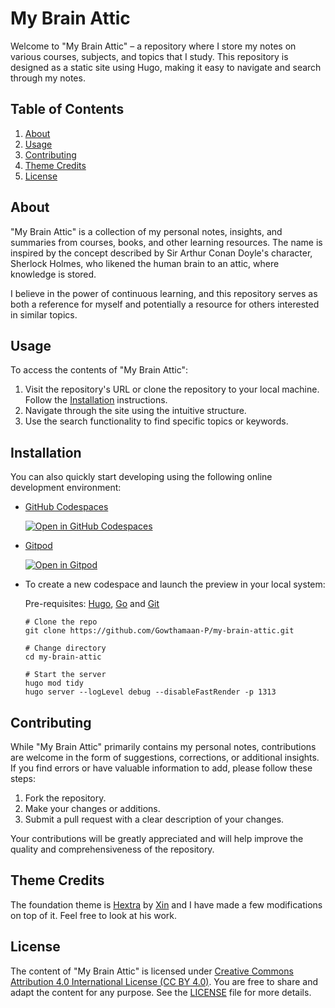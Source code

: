 # My Brain Attic

Welcome to "My Brain Attic" – a repository where I store my notes on various courses, subjects, and topics that I study. This repository is designed as a static site using Hugo, making it easy to navigate and search through my notes.

## Table of Contents

1. [About](#about)
2. [Usage](#usage)
3. [Contributing](#contributing)
4. [Theme Credits](#theme-credits)
5. [License](#license)

## About

"My Brain Attic" is a collection of my personal notes, insights, and summaries from courses, books, and other learning resources. The name is inspired by the concept described by Sir Arthur Conan Doyle's character, Sherlock Holmes, who likened the human brain to an attic, where knowledge is stored.

I believe in the power of continuous learning, and this repository serves as both a reference for myself and potentially a resource for others interested in similar topics.

## Usage

To access the contents of "My Brain Attic":

1. Visit the repository's URL or clone the repository to your local machine. Follow the [Installation](#installation) instructions.
2. Navigate through the site using the intuitive structure.
3. Use the search functionality to find specific topics or keywords.

## Installation

You can also quickly start developing using the following online development environment:

- [GitHub Codespaces](https://github.com/codespaces)

  [![Open in GitHub Codespaces](https://github.com/codespaces/badge.svg)](https://codespaces.new/Gowthamaan-P/my-brain-attic)

- [Gitpod](https://gitpod.io)

  [![Open in Gitpod](https://gitpod.io/button/open-in-gitpod.svg)](https://gitpod.io/#https://github.com/Gowthamaan-P/my-brain-attic)

- To create a new codespace and launch the preview in your local system:

  Pre-requisites: [Hugo](https://gohugo.io/getting-started/installing/), [Go](https://golang.org/doc/install) and [Git](https://git-scm.com)

  ```shell
  # Clone the repo
  git clone https://github.com/Gowthamaan-P/my-brain-attic.git

  # Change directory
  cd my-brain-attic

  # Start the server
  hugo mod tidy
  hugo server --logLevel debug --disableFastRender -p 1313
  ```

## Contributing

While "My Brain Attic" primarily contains my personal notes, contributions are welcome in the form of suggestions, corrections, or additional insights. If you find errors or have valuable information to add, please follow these steps:

1. Fork the repository.
2. Make your changes or additions.
3. Submit a pull request with a clear description of your changes.

Your contributions will be greatly appreciated and will help improve the quality and comprehensiveness of the repository.

## Theme Credits

The foundation theme is [Hextra](https://imfing.github.io/hextra/) by [Xin](https://github.com/imfing) and I have made a few modifications on top of it. Feel free to look at his work.

## License

The content of "My Brain Attic" is licensed under [Creative Commons Attribution 4.0 International License (CC BY 4.0)](https://creativecommons.org/licenses/by/4.0/). You are free to share and adapt the content for any purpose. See the [LICENSE](LICENSE.md) file for more details.
